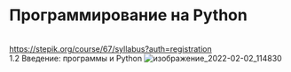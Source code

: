 # Программирование на Python
<br>https://stepik.org/course/67/syllabus?auth=registration
<br>1.2  Введение: программы и Python
![изображение_2022-02-02_114830](https://user-images.githubusercontent.com/59621706/152122950-6b955468-09a7-4c85-80a6-0698aba7fc78.png)



